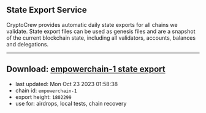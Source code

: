## State Export Service
CryptoCrew provides automatic daily state exports for all chains we validate. State export files can be used as genesis files and are a snapshot of the current blockchain state, including all validators, accounts, balances and delegations.

---
**Download: [empowerchain-1 state export](https://dl.ccvalidators.com/SERVICE/empowerchain/empowerchain-1_export_1802299.json)**
---

- last updated: Mon Oct 23 2023 01:58:38
- chain id: `empowerchain-1`
- export height: `1802299`
- use for: airdrops, local tests, chain recovery
